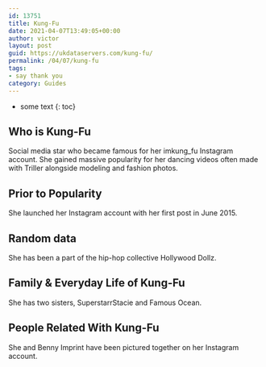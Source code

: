 ```yaml
---
id: 13751
title: Kung-Fu
date: 2021-04-07T13:49:05+00:00
author: victor
layout: post
guid: https://ukdataservers.com/kung-fu/
permalink: /04/07/kung-fu
tags:
- say thank you
category: Guides
---
```


* some text
{: toc}


## Who is Kung-Fu



Social media star who became famous for her imkung_fu Instagram account. She gained massive popularity for her dancing videos often made with Triller alongside modeling and fashion photos. 

                
                
                
## Prior to Popularity



She launched her Instagram account with her first post in June 2015. 

                
                
                
## Random data



She has been a part of the hip-hop collective Hollywood Dollz. 

                
                
                
## Family & Everyday Life of Kung-Fu



She has two sisters, SuperstarrStacie and Famous Ocean.

                
                
                
## People Related With Kung-Fu



She and Benny Imprint have been pictured together on her Instagram account. 

                
              
            
          
          
          